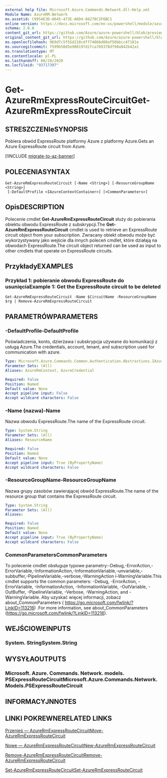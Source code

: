 ```yaml
---
external help file: Microsoft.Azure.Commands.Network.dll-Help.xml
Module Name: AzureRM.Network
ms.assetid: C9954E3D-8645-473E-A6D4-86278C2F6BC1
online version: https://docs.microsoft.com/en-us/powershell/module/azurerm.network/get-azurermexpressroutecircuit
schema: 2.0.0
content_git_url: https://github.com/Azure/azure-powershell/blob/preview/src/ResourceManager/Network/Commands.Network/help/Get-AzureRmExpressRouteCircuit.md
original_content_git_url: https://github.com/Azure/azure-powershell/blob/preview/src/ResourceManager/Network/Commands.Network/help/Get-AzureRmExpressRouteCircuit.md
ms.openlocfilehash: 969d7c5f55d210cdff74066d08af50bbcc47181e
ms.sourcegitcommit: f599b50d5e980197d1fca769378df90a842b42a1
ms.translationtype: MT
ms.contentlocale: pl-PL
ms.lasthandoff: 08/20/2020
ms.locfileid: "93717397"
---
```

# <span data-ttu-id="2b4cd-101">Get-AzureRmExpressRouteCircuit</span><span class="sxs-lookup"><span data-stu-id="2b4cd-101">Get-AzureRmExpressRouteCircuit</span></span>

## <span data-ttu-id="2b4cd-102">STRESZCZENIe</span><span class="sxs-lookup"><span data-stu-id="2b4cd-102">SYNOPSIS</span></span>
<span data-ttu-id="2b4cd-103">Pobiera obwód ExpressRoute platformy Azure z platformy Azure.</span><span class="sxs-lookup"><span data-stu-id="2b4cd-103">Gets an Azure ExpressRoute circuit from Azure.</span></span>

[!INCLUDE [migrate-to-az-banner](../../includes/migrate-to-az-banner.md)]

## <span data-ttu-id="2b4cd-104">POLECENIA</span><span class="sxs-lookup"><span data-stu-id="2b4cd-104">SYNTAX</span></span>

```
Get-AzureRmExpressRouteCircuit [-Name <String>] [-ResourceGroupName <String>]
 [-DefaultProfile <IAzureContextContainer>] [<CommonParameters>]
```

## <span data-ttu-id="2b4cd-105">Opis</span><span class="sxs-lookup"><span data-stu-id="2b4cd-105">DESCRIPTION</span></span>
<span data-ttu-id="2b4cd-106">Polecenie cmdlet **Get-AzureRmExpressRouteCircuit** służy do pobierania obiektu obwodu ExpressRoute z subskrypcji.</span><span class="sxs-lookup"><span data-stu-id="2b4cd-106">The **Get-AzureRmExpressRouteCircuit** cmdlet is used to retrieve an ExpressRoute circuit object from your subscription.</span></span> <span data-ttu-id="2b4cd-107">Zwracany obiekt obwodu może być wykorzystywany jako wejście dla innych poleceń cmdlet, które działają na obwodach ExpressRoute.</span><span class="sxs-lookup"><span data-stu-id="2b4cd-107">The circuit object returned can be used as input to other cmdlets that operate on ExpressRoute circuits.</span></span>

## <span data-ttu-id="2b4cd-108">Przykłady</span><span class="sxs-lookup"><span data-stu-id="2b4cd-108">EXAMPLES</span></span>

### <span data-ttu-id="2b4cd-109">Przykład 1: pobieranie obwodu ExpressRoute do usunięcia</span><span class="sxs-lookup"><span data-stu-id="2b4cd-109">Example 1: Get the ExpressRoute circuit to be deleted</span></span>
```
Get-AzureRmExpressRouteCircuit -Name $CircuitName -ResourceGroupName $rg | Remove-AzureRmExpressRouteCircuit
```

## <span data-ttu-id="2b4cd-110">PARAMETRÓW</span><span class="sxs-lookup"><span data-stu-id="2b4cd-110">PARAMETERS</span></span>

### <span data-ttu-id="2b4cd-111">-DefaultProfile</span><span class="sxs-lookup"><span data-stu-id="2b4cd-111">-DefaultProfile</span></span>
<span data-ttu-id="2b4cd-112">Poświadczenia, konto, dzierżawa i subskrypcja używane do komunikacji z usługą Azure.</span><span class="sxs-lookup"><span data-stu-id="2b4cd-112">The credentials, account, tenant, and subscription used for communication with azure.</span></span>

```yaml
Type: Microsoft.Azure.Commands.Common.Authentication.Abstractions.IAzureContextContainer
Parameter Sets: (All)
Aliases: AzureRmContext, AzureCredential

Required: False
Position: Named
Default value: None
Accept pipeline input: False
Accept wildcard characters: False
```

### <span data-ttu-id="2b4cd-113">-Name (nazwa)</span><span class="sxs-lookup"><span data-stu-id="2b4cd-113">-Name</span></span>
<span data-ttu-id="2b4cd-114">Nazwa obwodu ExpressRoute.</span><span class="sxs-lookup"><span data-stu-id="2b4cd-114">The name of the ExpressRoute circuit.</span></span>

```yaml
Type: System.String
Parameter Sets: (All)
Aliases: ResourceName

Required: False
Position: Named
Default value: None
Accept pipeline input: True (ByPropertyName)
Accept wildcard characters: False
```

### <span data-ttu-id="2b4cd-115">-ResourceGroupName</span><span class="sxs-lookup"><span data-stu-id="2b4cd-115">-ResourceGroupName</span></span>
<span data-ttu-id="2b4cd-116">Nazwa grupy zasobów zawierającej obwód ExpressRoute.</span><span class="sxs-lookup"><span data-stu-id="2b4cd-116">The name of the resource group that contains the ExpressRoute circuit.</span></span>

```yaml
Type: System.String
Parameter Sets: (All)
Aliases:

Required: False
Position: Named
Default value: None
Accept pipeline input: True (ByPropertyName)
Accept wildcard characters: False
```

### <span data-ttu-id="2b4cd-117">CommonParameters</span><span class="sxs-lookup"><span data-stu-id="2b4cd-117">CommonParameters</span></span>
<span data-ttu-id="2b4cd-118">To polecenie cmdlet obsługuje typowe parametry:-Debug,-ErrorAction,-ErrorVariable,-InformationAction,-InformationVariable,-unvariable,-subbuffer,-PipelineVariable,-verbose,-WarningAction i-WarningVariable.</span><span class="sxs-lookup"><span data-stu-id="2b4cd-118">This cmdlet supports the common parameters: -Debug, -ErrorAction, -ErrorVariable, -InformationAction, -InformationVariable, -OutVariable, -OutBuffer, -PipelineVariable, -Verbose, -WarningAction, and -WarningVariable.</span></span> <span data-ttu-id="2b4cd-119">Aby uzyskać więcej informacji, zobacz about_CommonParameters ( https://go.microsoft.com/fwlink/?LinkID=113216) .</span><span class="sxs-lookup"><span data-stu-id="2b4cd-119">For more information, see about_CommonParameters (https://go.microsoft.com/fwlink/?LinkID=113216).</span></span>

## <span data-ttu-id="2b4cd-120">WEJŚCIOWE</span><span class="sxs-lookup"><span data-stu-id="2b4cd-120">INPUTS</span></span>

### <span data-ttu-id="2b4cd-121">System. String</span><span class="sxs-lookup"><span data-stu-id="2b4cd-121">System.String</span></span>

## <span data-ttu-id="2b4cd-122">WYSYŁA</span><span class="sxs-lookup"><span data-stu-id="2b4cd-122">OUTPUTS</span></span>

### <span data-ttu-id="2b4cd-123">Microsoft. Azure. Commands. Network. models. PSExpressRouteCircuit</span><span class="sxs-lookup"><span data-stu-id="2b4cd-123">Microsoft.Azure.Commands.Network.Models.PSExpressRouteCircuit</span></span>

## <span data-ttu-id="2b4cd-124">INFORMACYJN</span><span class="sxs-lookup"><span data-stu-id="2b4cd-124">NOTES</span></span>

## <span data-ttu-id="2b4cd-125">LINKI POKREWNE</span><span class="sxs-lookup"><span data-stu-id="2b4cd-125">RELATED LINKS</span></span>

[<span data-ttu-id="2b4cd-126">Przenieś — AzureRmExpressRouteCircuit</span><span class="sxs-lookup"><span data-stu-id="2b4cd-126">Move-AzureRmExpressRouteCircuit</span></span>](Move-AzureRmExpressRouteCircuit.md)

[<span data-ttu-id="2b4cd-127">Nowe — AzureRmExpressRouteCircuit</span><span class="sxs-lookup"><span data-stu-id="2b4cd-127">New-AzureRmExpressRouteCircuit</span></span>](New-AzureRmExpressRouteCircuit.md)

[<span data-ttu-id="2b4cd-128">Remove-AzureRmExpressRouteCircuit</span><span class="sxs-lookup"><span data-stu-id="2b4cd-128">Remove-AzureRmExpressRouteCircuit</span></span>](Remove-AzureRmExpressRouteCircuit.md)

[<span data-ttu-id="2b4cd-129">Set-AzureRmExpressRouteCircuit</span><span class="sxs-lookup"><span data-stu-id="2b4cd-129">Set-AzureRmExpressRouteCircuit</span></span>](Set-AzureRmExpressRouteCircuit.md)

